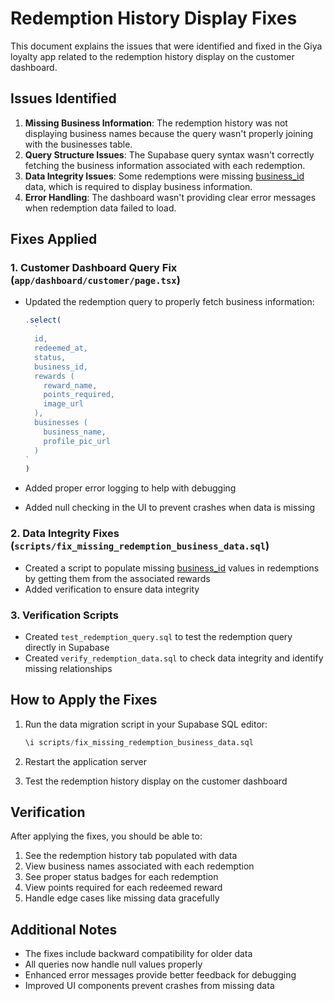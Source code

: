 # Redemption History Display Fixes

This document explains the issues that were identified and fixed in the Giya loyalty app related to the redemption history display on the customer dashboard.

## Issues Identified

1. **Missing Business Information**: The redemption history was not displaying business names because the query wasn't properly joining with the businesses table.
2. **Query Structure Issues**: The Supabase query syntax wasn't correctly fetching the business information associated with each redemption.
3. **Data Integrity Issues**: Some redemptions were missing [business_id](file:///c:\Users\User\OneDrive\Desktop\giya\scripts\008_fix_redemptions_schema.sql#L25-L25) data, which is required to display business information.
4. **Error Handling**: The dashboard wasn't providing clear error messages when redemption data failed to load.

## Fixes Applied

### 1. Customer Dashboard Query Fix (`app/dashboard/customer/page.tsx`)

- Updated the redemption query to properly fetch business information:
  ```javascript
  .select(
    `
    id,
    redeemed_at,
    status,
    business_id,
    rewards (
      reward_name,
      points_required,
      image_url
    ),
    businesses (
      business_name,
      profile_pic_url
    )
  `
  )
  ```

- Added proper error logging to help with debugging
- Added null checking in the UI to prevent crashes when data is missing

### 2. Data Integrity Fixes (`scripts/fix_missing_redemption_business_data.sql`)

- Created a script to populate missing [business_id](file:///c:\Users\User\OneDrive\Desktop\giya\scripts\008_fix_redemptions_schema.sql#L25-L25) values in redemptions by getting them from the associated rewards
- Added verification to ensure data integrity

### 3. Verification Scripts

- Created `test_redemption_query.sql` to test the redemption query directly in Supabase
- Created `verify_redemption_data.sql` to check data integrity and identify missing relationships

## How to Apply the Fixes

1. Run the data migration script in your Supabase SQL editor:
   ```sql
   \i scripts/fix_missing_redemption_business_data.sql
   ```

2. Restart the application server

3. Test the redemption history display on the customer dashboard

## Verification

After applying the fixes, you should be able to:

1. See the redemption history tab populated with data
2. View business names associated with each redemption
3. See proper status badges for each redemption
4. View points required for each redeemed reward
5. Handle edge cases like missing data gracefully

## Additional Notes

- The fixes include backward compatibility for older data
- All queries now handle null values properly
- Enhanced error messages provide better feedback for debugging
- Improved UI components prevent crashes from missing data